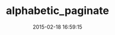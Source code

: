 ---
layout: post
title:  "alphabetic_paginate"
repo:   "grishinoleg/alphabetic_paginate"
date:   2015-02-18 16:59:15
gemurl: https://github.com/grishinoleg/alphabetic_paginate
---